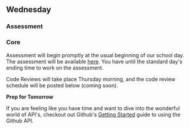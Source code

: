 ## Wednesday

### Assessment

### Core

Assessment will begin promptly at the usual beginning of our school day. The
assessment will be available [here](../../../../phase-2-assessment). You have
until the standard day's ending time to work on the assessment.

Code Reviews will take place Thursday morning, and the code review schedule
will be posted below (coming soon).

**Prep for Tomorrow**

If you are feeling like you have time and want to dive into the wonderful world
of API's, checkout out Github's [Getting Started][GH-GS] guide to using the
Github API.

[GH-GS]: https://developer.github.com/guides/getting-started/
